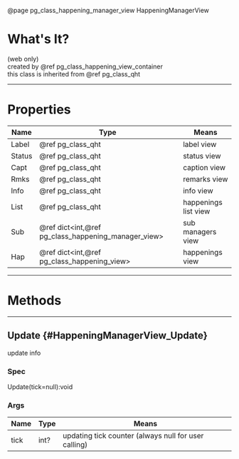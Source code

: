 ﻿@page pg_class_happening_manager_view HappeningManagerView

# What's It?

(web only)  
created by @ref pg_class_happening_view_container  
this class is inherited from @ref pg_class_qht  

-----
# Properties

| Name | Type | Means |
|------|------|-------|
| Label | @ref pg_class_qht | label view |
| Status | @ref pg_class_qht | status view |
| Capt | @ref pg_class_qht | caption view |
| Rmks | @ref pg_class_qht | remarks view |
| Info | @ref pg_class_qht | info view |
| List | @ref pg_class_qht | happenings list view |
| Sub | @ref dict<int,@ref pg_class_happening_manager_view> | sub managers view |
| Hap | @ref dict<int,@ref pg_class_happening_view> | happenings view |

-----
# Methods

-----
## Update {#HappeningManagerView_Update}

update info  

### Spec

Update(tick=null):void

### Args

| Name | Type | Means |
|------|------|-------|
| tick | int? | updating tick counter (always null for user calling) |
